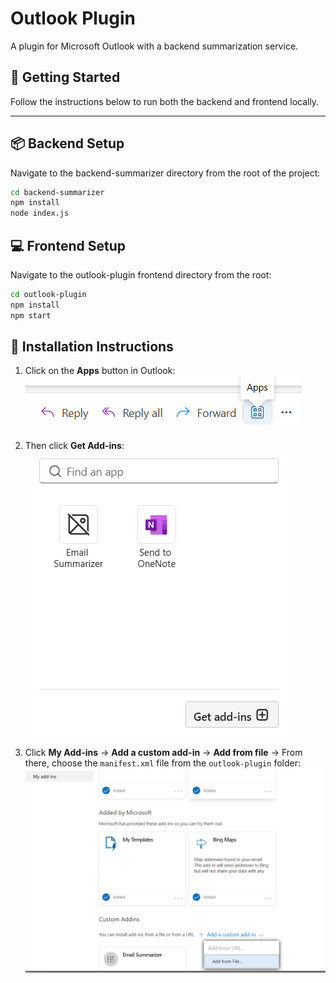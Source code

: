 # Outlook Plugin

A plugin for Microsoft Outlook with a backend summarization service.

## 🚀 Getting Started

Follow the instructions below to run both the backend and frontend locally.

---

## 📦 Backend Setup

Navigate to the backend-summarizer directory from the root of the project:

```bash
cd backend-summarizer
npm install
node index.js
```

## 💻 Frontend Setup

Navigate to the outlook-plugin frontend directory from the root:

```bash
cd outlook-plugin
npm install
npm start
```

## 🔧 Installation Instructions

1. Click on the **Apps** button in Outlook:  
   ![Apps Button](./AssetDocs/image.png)

2. Then click **Get Add-ins**:  
   ![Get Add-ins](./AssetDocs/image-1.png)

3. Click **My Add-ins** → **Add a custom add-in** → **Add from file** → From there, choose the `manifest.xml` file from the `outlook-plugin` folder:  
   ![Custom Add-in Installation](./AssetDocs/image-2.png)
